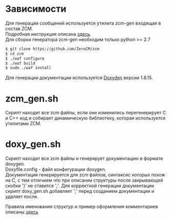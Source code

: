 # Зависимости

Для генерации сообщений используется утилита zcm-gen входящая в состав ZCM. <br/>
Подробная инструкция описана [здесь][zcm]. <br/>
Для сборки генератора zcm-gen необходим только python >= 2.7 <br/>
```sh
$ git clone https://github.com/ZeroCM/zcm
$ cd zcm
$ ./waf configure
$ ./waf build
$ sudo ./waf install
```

Для генерации документации используется [Doxyden][dx] версии 1.8.15.

# zcm_gen.sh
Скрипт находит все zcm файлы, если они изменились перегенерирует С и С++ код и собирает динамическую библиотеку,
которая используется утилитами ZCM.

# doxy_gen.sh
Скрипт находит все zcm файлы и генерирует документацию в формате doxygen.<br/>
Doxyfile.config - файл конфигурации doxygen.<br/>
Документация генерируется для zcm файлов, синтаксис которых похож на C, с тем отличием что при описании структуры после закрывающей скобки '}' не ставится ';'. Для корректной генерации документации скрипт doxy_gen.sh добавляет ';' перед созданием документации и удаляет после.

Правила именования структур и пример оформления комментариев описаны [здесь][rl]


   [zcm]: <https://vniias.atlassian.net/wiki/spaces/ShareDoc/pages/321847297/ZeroCM>
   [dx]: <https://www.stack.nl/~dimitri/doxygen/manual/starting.html>
   [rl]:<https://vniias.atlassian.net/wiki/spaces/ShareDoc/pages/325419031/->


